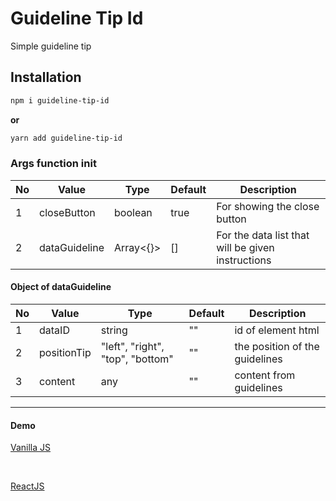 # Guideline Tip Id

Simple guideline tip

## Installation

```bash
npm i guideline-tip-id
```

**or**

```bash
yarn add guideline-tip-id
```

### Args function init
No | Value | Type | Default | Description
--- | --- | --- | --- | ---
1 | closeButton | boolean | true | For showing the close button
2 | dataGuideline | Array<{}> | [] | For the data list that will be given instructions

#### Object of dataGuideline 
No | Value | Type | Default | Description
--- | --- | --- | --- | ---
1 | dataID | string | "" | id of element html
2 | positionTip | "left", "right", "top", "bottom" | "" | the position of the guidelines
3 | content | any | "" | content from guidelines

<hr/>

#### Demo
[Vanilla JS](https://stackblitz.com/edit/web-platform-z7ot74?file=index.html) 

<br/>

[ReactJS](https://github.com/ugiispoyo/example-guideline-tip-id-react/blob/master/src/App.js) 